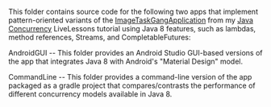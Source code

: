This folder contains source code for the following two apps that
implement pattern-oriented variants of the
[ImageTaskGangApplication](https://github.com/douglascraigschmidt/LiveLessons/tree/master/ImageTaskGangApplication)
from my [Java
Concurrency](http://www.dre.vanderbilt.edu/~schmidt/LiveLessons/CPiJava/)
LiveLessons tutorial using Java 8 features, such as lambdas, method
references, Streams, and CompletableFutures:

AndroidGUI -- This folder provides an Android Studio GUI-based
versions of the app that integrates Java 8 with Android's "Material
Design" model.

CommandLine -- This folder provides a command-line version of the app
packaged as a gradle project that compares/contrasts the performance
of different concurrency models available in Java 8.


